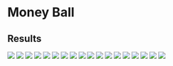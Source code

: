 # Money Ball

## Results
![](https://user-images.githubusercontent.com/55703579/115751902-913cb080-a3d4-11eb-8e58-c40570d19583.jpg)
![](https://user-images.githubusercontent.com/55703579/115751912-93067400-a3d4-11eb-97fe-fabca318bffd.jpg)
![](https://user-images.githubusercontent.com/55703579/115751991-a580ad80-a3d4-11eb-87c6-51b20a63abf5.jpg)
![](https://user-images.githubusercontent.com/55703579/115752002-a87b9e00-a3d4-11eb-89a9-57f0aa552554.jpg)
![](https://user-images.githubusercontent.com/55703579/115752011-a9accb00-a3d4-11eb-9c92-5a54851fd918.jpg)
![](https://user-images.githubusercontent.com/55703579/115752015-ab768e80-a3d4-11eb-8c6b-79ef093a7102.jpg)
![](https://user-images.githubusercontent.com/55703579/115752026-add8e880-a3d4-11eb-9fde-8b2dd12739e2.jpg)
![](https://user-images.githubusercontent.com/55703579/115752030-af0a1580-a3d4-11eb-9dea-16725b5abd90.jpg)
![](https://user-images.githubusercontent.com/55703579/115752035-b03b4280-a3d4-11eb-9206-ff1b952c5ed5.jpg)
![](https://user-images.githubusercontent.com/55703579/115752046-b2050600-a3d4-11eb-9b6d-72d8669be6cb.jpg)
![](https://user-images.githubusercontent.com/55703579/115752050-b3363300-a3d4-11eb-84f0-322feb8da242.jpg)
![](https://user-images.githubusercontent.com/55703579/115752058-b5988d00-a3d4-11eb-91bf-2082c787c197.jpg)
![](https://user-images.githubusercontent.com/55703579/115752063-b7625080-a3d4-11eb-95bd-ad18d226da80.jpg)
![](https://user-images.githubusercontent.com/55703579/115752069-b92c1400-a3d4-11eb-9fea-9fc14b3bf531.jpg)
![](https://user-images.githubusercontent.com/55703579/115752076-baf5d780-a3d4-11eb-9f7a-ddf53fbf8a93.jpg)
![](https://user-images.githubusercontent.com/55703579/115752084-bc270480-a3d4-11eb-9d9e-c2cfe9cfca78.jpg)
![](https://user-images.githubusercontent.com/55703579/115752088-bd583180-a3d4-11eb-801e-8c9ade761bb5.jpg)
![](https://user-images.githubusercontent.com/55703579/115752093-be895e80-a3d4-11eb-9072-e61d1de3c8e2.jpg)

